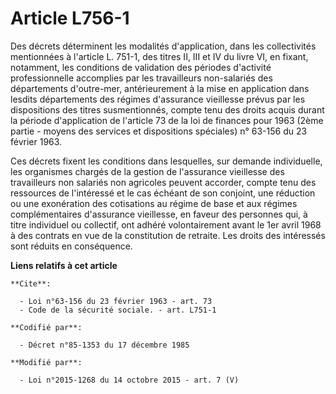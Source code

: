 # Article L756-1

Des décrets déterminent les modalités d'application, dans les collectivités mentionnées à l'article L. 751-1, des titres II,
III et IV du livre VI, en fixant, notamment, les conditions de validation des périodes d'activité professionnelle accomplies
par les travailleurs non-salariés des départements d'outre-mer, antérieurement à la mise en application dans lesdits
départements des régimes d'assurance vieillesse prévus par les dispositions des titres susmentionnés, compte tenu des droits
acquis durant la période d'application de l'article 73 de la loi de finances pour 1963 (2ème partie - moyens des services et
dispositions spéciales) n° 63-156 du 23 février 1963. 

Ces décrets fixent les conditions dans lesquelles, sur demande individuelle, les organismes chargés de la gestion de
l'assurance vieillesse des travailleurs non salariés non agricoles peuvent accorder, compte tenu des ressources de
l'intéressé et le cas échéant de son conjoint, une réduction ou une exonération des cotisations au régime de base et aux
régimes complémentaires d'assurance vieillesse, en faveur des personnes qui, à titre individuel ou collectif, ont adhéré
volontairement avant le 1er avril 1968 à des contrats en vue de la constitution de retraite. Les droits des intéressés sont
réduits en conséquence.

**Liens relatifs à cet article**

	**Cite**:

	  - Loi n°63-156 du 23 février 1963 - art. 73
	  - Code de la sécurité sociale. - art. L751-1

	**Codifié par**:

	  - Décret n°85-1353 du 17 décembre 1985

	**Modifié par**:

	  - Loi n°2015-1268 du 14 octobre 2015 - art. 7 (V)
